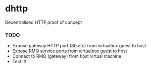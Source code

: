 # dhttp

Decentralised HTTP proof of concept

### TODO

- Expose gateway HTTP port (80 etc) from virtualbox guest to host
- Expose RMQ service ports from virtualbox guest to host
- Connect to RMQ (gateway) from host virtual machine
- Test it!
